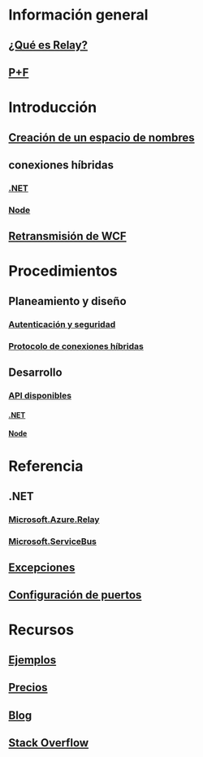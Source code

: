 # Información general
## [¿Qué es Relay?](relay-what-is-it.md)
## [P+F](relay-faq.md)

# Introducción
## [Creación de un espacio de nombres](relay-create-namespace-portal.md)
## conexiones híbridas
### [.NET](relay-hybrid-connections-dotnet-get-started.md)
### [Node](relay-hybrid-connections-node-get-started.md)
## [Retransmisión de WCF](relay-wcf-dotnet-get-started.md)

# Procedimientos
## Planeamiento y diseño
### [Autenticación y seguridad](relay-authentication-and-authorization.md)
### [Protocolo de conexiones híbridas](relay-hybrid-connections-protocol.md)
## Desarrollo
### [API disponibles](relay-api-overview.md)
#### [.NET](relay-hybrid-connections-dotnet-api-overview.md)
#### [Node](relay-hybrid-connections-node-ws-api-overview.md)

# Referencia
## .NET
### [Microsoft.Azure.Relay](/dotnet/api/microsoft.azure.relay)
### [Microsoft.ServiceBus](/dotnet/api/Microsoft.ServiceBus)
## [Excepciones](relay-exceptions.md)
## [Configuración de puertos](relay-port-settings.md)

# Recursos
## [Ejemplos](https://github.com/azure/azure-relay/tree/master/samples)
## [Precios](https://azure.microsoft.com/pricing/details/service-bus/)
## [Blog](https://blogs.msdn.microsoft.com/servicebus/)
## [Stack Overflow](http://stackoverflow.com/questions/tagged/azure-servicebusrelay)